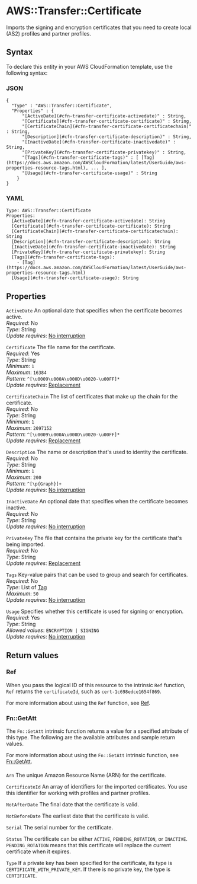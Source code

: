 # AWS::Transfer::Certificate<a name="aws-resource-transfer-certificate"></a>

Imports the signing and encryption certificates that you need to create local \(AS2\) profiles and partner profiles\.

## Syntax<a name="aws-resource-transfer-certificate-syntax"></a>

To declare this entity in your AWS CloudFormation template, use the following syntax:

### JSON<a name="aws-resource-transfer-certificate-syntax.json"></a>

```
{
  "Type" : "AWS::Transfer::Certificate",
  "Properties" : {
      "[ActiveDate](#cfn-transfer-certificate-activedate)" : String,
      "[Certificate](#cfn-transfer-certificate-certificate)" : String,
      "[CertificateChain](#cfn-transfer-certificate-certificatechain)" : String,
      "[Description](#cfn-transfer-certificate-description)" : String,
      "[InactiveDate](#cfn-transfer-certificate-inactivedate)" : String,
      "[PrivateKey](#cfn-transfer-certificate-privatekey)" : String,
      "[Tags](#cfn-transfer-certificate-tags)" : [ [Tag](https://docs.aws.amazon.com/AWSCloudFormation/latest/UserGuide/aws-properties-resource-tags.html), ... ],
      "[Usage](#cfn-transfer-certificate-usage)" : String
    }
}
```

### YAML<a name="aws-resource-transfer-certificate-syntax.yaml"></a>

```
Type: AWS::Transfer::Certificate
Properties:
  [ActiveDate](#cfn-transfer-certificate-activedate): String
  [Certificate](#cfn-transfer-certificate-certificate): String
  [CertificateChain](#cfn-transfer-certificate-certificatechain): String
  [Description](#cfn-transfer-certificate-description): String
  [InactiveDate](#cfn-transfer-certificate-inactivedate): String
  [PrivateKey](#cfn-transfer-certificate-privatekey): String
  [Tags](#cfn-transfer-certificate-tags):
    - [Tag](https://docs.aws.amazon.com/AWSCloudFormation/latest/UserGuide/aws-properties-resource-tags.html)
  [Usage](#cfn-transfer-certificate-usage): String
```

## Properties<a name="aws-resource-transfer-certificate-properties"></a>

`ActiveDate` <a name="cfn-transfer-certificate-activedate"></a>
An optional date that specifies when the certificate becomes active\.  
_Required_: No  
_Type_: String  
_Update requires_: [No interruption](https://docs.aws.amazon.com/AWSCloudFormation/latest/UserGuide/using-cfn-updating-stacks-update-behaviors.html#update-no-interrupt)

`Certificate` <a name="cfn-transfer-certificate-certificate"></a>
The file name for the certificate\.  
_Required_: Yes  
_Type_: String  
_Minimum_: `1`  
_Maximum_: `16384`  
_Pattern_: `^[\u0009\u000A\u000D\u0020-\u00FF]*`  
_Update requires_: [Replacement](https://docs.aws.amazon.com/AWSCloudFormation/latest/UserGuide/using-cfn-updating-stacks-update-behaviors.html#update-replacement)

`CertificateChain` <a name="cfn-transfer-certificate-certificatechain"></a>
The list of certificates that make up the chain for the certificate\.  
_Required_: No  
_Type_: String  
_Minimum_: `1`  
_Maximum_: `2097152`  
_Pattern_: `^[\u0009\u000A\u000D\u0020-\u00FF]*`  
_Update requires_: [Replacement](https://docs.aws.amazon.com/AWSCloudFormation/latest/UserGuide/using-cfn-updating-stacks-update-behaviors.html#update-replacement)

`Description` <a name="cfn-transfer-certificate-description"></a>
The name or description that's used to identity the certificate\.  
_Required_: No  
_Type_: String  
_Minimum_: `1`  
_Maximum_: `200`  
_Pattern_: `^[\p{Graph}]+`  
_Update requires_: [No interruption](https://docs.aws.amazon.com/AWSCloudFormation/latest/UserGuide/using-cfn-updating-stacks-update-behaviors.html#update-no-interrupt)

`InactiveDate` <a name="cfn-transfer-certificate-inactivedate"></a>
An optional date that specifies when the certificate becomes inactive\.  
_Required_: No  
_Type_: String  
_Update requires_: [No interruption](https://docs.aws.amazon.com/AWSCloudFormation/latest/UserGuide/using-cfn-updating-stacks-update-behaviors.html#update-no-interrupt)

`PrivateKey` <a name="cfn-transfer-certificate-privatekey"></a>
The file that contains the private key for the certificate that's being imported\.  
_Required_: No  
_Type_: String  
_Update requires_: [Replacement](https://docs.aws.amazon.com/AWSCloudFormation/latest/UserGuide/using-cfn-updating-stacks-update-behaviors.html#update-replacement)

`Tags` <a name="cfn-transfer-certificate-tags"></a>
Key\-value pairs that can be used to group and search for certificates\.  
_Required_: No  
_Type_: List of [Tag](https://docs.aws.amazon.com/AWSCloudFormation/latest/UserGuide/aws-properties-resource-tags.html)  
_Maximum_: `50`  
_Update requires_: [No interruption](https://docs.aws.amazon.com/AWSCloudFormation/latest/UserGuide/using-cfn-updating-stacks-update-behaviors.html#update-no-interrupt)

`Usage` <a name="cfn-transfer-certificate-usage"></a>
Specifies whether this certificate is used for signing or encryption\.  
_Required_: Yes  
_Type_: String  
_Allowed values_: `ENCRYPTION | SIGNING`  
_Update requires_: [No interruption](https://docs.aws.amazon.com/AWSCloudFormation/latest/UserGuide/using-cfn-updating-stacks-update-behaviors.html#update-no-interrupt)

## Return values<a name="aws-resource-transfer-certificate-return-values"></a>

### Ref<a name="aws-resource-transfer-certificate-return-values-ref"></a>

When you pass the logical ID of this resource to the intrinsic `Ref` function, `Ref` returns the `certificateId`, such as `cert-1c698edce1654f869`\.

For more information about using the `Ref` function, see [Ref](https://docs.aws.amazon.com/AWSCloudFormation/latest/UserGuide/intrinsic-function-reference-ref.html)\.

### Fn::GetAtt<a name="aws-resource-transfer-certificate-return-values-fn--getatt"></a>

The `Fn::GetAtt` intrinsic function returns a value for a specified attribute of this type\. The following are the available attributes and sample return values\.

For more information about using the `Fn::GetAtt` intrinsic function, see [Fn::GetAtt](https://docs.aws.amazon.com/AWSCloudFormation/latest/UserGuide/intrinsic-function-reference-getatt.html)\.

#### <a name="aws-resource-transfer-certificate-return-values-fn--getatt-fn--getatt"></a>

`Arn` <a name="Arn-fn::getatt"></a>
The unique Amazon Resource Name \(ARN\) for the certificate\.

`CertificateId` <a name="CertificateId-fn::getatt"></a>
An array of identifiers for the imported certificates\. You use this identifier for working with profiles and partner profiles\.

`NotAfterDate` <a name="NotAfterDate-fn::getatt"></a>
The final date that the certificate is valid\.

`NotBeforeDate` <a name="NotBeforeDate-fn::getatt"></a>
The earliest date that the certificate is valid\.

`Serial` <a name="Serial-fn::getatt"></a>
The serial number for the certificate\.

`Status` <a name="Status-fn::getatt"></a>
The certificate can be either `ACTIVE`, `PENDING_ROTATION`, or `INACTIVE`\. `PENDING_ROTATION` means that this certificate will replace the current certificate when it expires\.

`Type` <a name="Type-fn::getatt"></a>
If a private key has been specified for the certificate, its type is `CERTIFICATE_WITH_PRIVATE_KEY`\. If there is no private key, the type is `CERTIFICATE`\.
